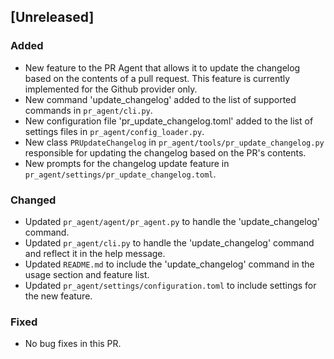 ## [Unreleased]

### Added
- New feature to the PR Agent that allows it to update the changelog based on the contents of a pull request. This feature is currently implemented for the Github provider only.
- New command 'update_changelog' added to the list of supported commands in `pr_agent/cli.py`.
- New configuration file 'pr_update_changelog.toml' added to the list of settings files in `pr_agent/config_loader.py`.
- New class `PRUpdateChangelog` in `pr_agent/tools/pr_update_changelog.py` responsible for updating the changelog based on the PR's contents.
- New prompts for the changelog update feature in `pr_agent/settings/pr_update_changelog.toml`.

### Changed
- Updated `pr_agent/agent/pr_agent.py` to handle the 'update_changelog' command.
- Updated `pr_agent/cli.py` to handle the 'update_changelog' command and reflect it in the help message.
- Updated `README.md` to include the 'update_changelog' command in the usage section and feature list.
- Updated `pr_agent/settings/configuration.toml` to include settings for the new feature.

### Fixed
- No bug fixes in this PR.